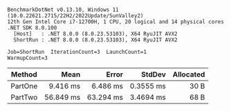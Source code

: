 ```

BenchmarkDotNet v0.13.10, Windows 11 (10.0.22621.2715/22H2/2022Update/SunValley2)
12th Gen Intel Core i7-12700H, 1 CPU, 20 logical and 14 physical cores
.NET SDK 8.0.100
  [Host]   : .NET 8.0.0 (8.0.23.53103), X64 RyuJIT AVX2
  ShortRun : .NET 8.0.0 (8.0.23.53103), X64 RyuJIT AVX2

Job=ShortRun  IterationCount=3  LaunchCount=1  
WarmupCount=3  

```
| Method  | Mean      | Error     | StdDev    | Allocated |
|-------- |----------:|----------:|----------:|----------:|
| PartOne |  9.416 ms |  6.486 ms | 0.3555 ms |      30 B |
| PartTwo | 56.849 ms | 63.294 ms | 3.4694 ms |      68 B |
